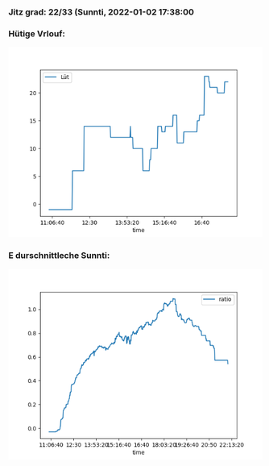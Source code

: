 ### Jitz grad: 22/33 (Sunnti, 2022-01-02 17:38:00

### Hütige Vrlouf:
![Graph](Today.png)

### E durschnittleche Sunnti:
![Graph](Sunnti.png)